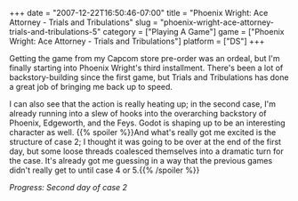 +++
date = "2007-12-22T16:50:46-07:00"
title = "Phoenix Wright: Ace Attorney - Trials and Tribulations"
slug = "phoenix-wright-ace-attorney-trials-and-tribulations-5"
category = ["Playing A Game"]
game = ["Phoenix Wright: Ace Attorney - Trials and Tribulations"]
platform = ["DS"]
+++

Getting the game from my Capcom store pre-order was an ordeal, but I'm finally starting into Phoenix Wright's third installment.  There's been a lot of backstory-building since the first game, but Trials and Tribulations has done a great job of bringing me back up to speed.

I can also see that the action is really heating up; in the second case, I'm already running into a slew of hooks into the overarching backstory of Phoenix, Edgeworth, and the Feys.  Godot is shaping up to be an interesting character as well.  {{% spoiler %}}And what's really got me excited is the structure of case 2; I thought it was going to be over at the end of the first day, but some loose threads coalesced themselves into a dramatic turn for the case.  It's already got me guessing in a way that the previous games didn't really get to until case 4 or 5.{{% /spoiler %}}

<i>Progress: Second day of case 2</i>